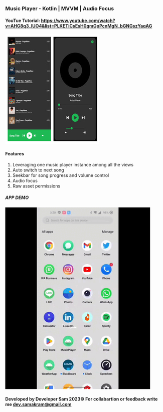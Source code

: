 ### Music Player - Kotlin | MVVM | Audio Focus 


#### YouTue Tutorial: https://www.youtube.com/watch?v=AHG8q3_IUO4&list=PLKETiCsEsH0qmGpPcnMgN_bGNGszYaqAG


![](images/appimage.jpg)


#### Features 

1. Leveraging one music player instance among all the views
2. Auto switch to next song 
3. Seekbar for song progress and volume control
4. Audio focus
5. Raw asset permissions


##### APP DEMO

![](images/demo.gif)

#### Developed by Developer Sam 2023© For collabartion or feedback write me dev.samakram@gmail.com
